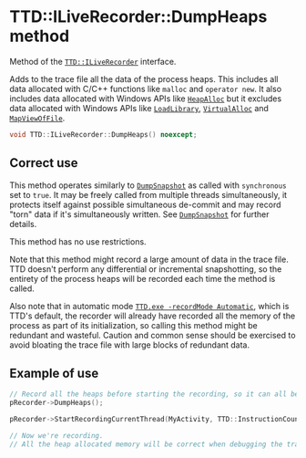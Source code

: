 # TTD::ILiveRecorder::DumpHeaps method

Method of the [`TTD::ILiveRecorder`](interface-ILiveRecorder.md) interface.

Adds to the trace file all the data of the process heaps.
This includes all data allocated with C/C++ functions like `malloc` and `operator new`.
It also includes data allocated with Windows APIs like
[`HeapAlloc`](https://learn.microsoft.com/en-us/windows/win32/api/heapapi/nf-heapapi-heapalloc)
but it excludes data allocated with Windows APIs like
[`LoadLibrary`](https://learn.microsoft.com/en-us/windows/win32/api/libloaderapi/nf-libloaderapi-loadlibrarya),
[`VirtualAlloc`](https://learn.microsoft.com/en-us/windows/win32/api/memoryapi/nf-memoryapi-virtualalloc) and
[`MapViewOfFile`](https://learn.microsoft.com/en-us/windows/win32/api/memoryapi/nf-memoryapi-mapviewoffile).

```C++
void TTD::ILiveRecorder::DumpHeaps() noexcept;
```

## Correct use

This method operates similarly to [`DumpSnapshot`](ILiveRecorder_DumpSnapshot.md) as called with `synchronous` set to `true`.
It may be freely called from multiple threads simultaneously, it protects itself against possible simultaneous de-commit
and may record "torn" data if it's simultaneously written. See [`DumpSnapshot`](ILiveRecorder_DumpSnapshot.md) for further details.

This method has no use restrictions.

Note that this method might record a large amount of data in the trace file.
TTD doesn't perform any differential or incremental snapshotting,
so the entirety of the process heaps will be recorded each time the method is called.

Also note that in automatic mode [`TTD.exe -recordMode Automatic`](https://learn.microsoft.com/en-us/windows-hardware/drivers/debuggercmds/time-travel-debugging-ttd-exe-command-line-util#reducing-overhead-of-tracing), which is TTD's default,
the recorder will already have recorded all the memory of the process as part of its initialization,
so calling this method might be redundant and wasteful.
Caution and common sense should be exercised to avoid bloating the trace file with large blocks of redundant data.

## Example of use

```C++
// Record all the heaps before starting the recording, so it can all be seen in the debugger when debugging the trace file.
pRecorder->DumpHeaps();

pRecorder->StartRecordingCurrentThread(MyActivity, TTD::InstructionCount::Invalid);

// Now we're recording.
// All the heap allocated memory will be correct when debugging the trace file, even data that is not used here.
```
